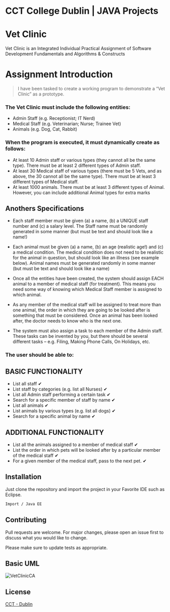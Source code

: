 # CCT College Dublin | JAVA Projects

# Vet Clinic

Vet Clinic is an Integrated Individual Practical Assignment of Software Development Fundamentals and
Algorithms & Constructs 

# Assignment Introduction

> I have been tasked to create a working program to demonstrate a “Vet Clinic” as a prototype.

### The Vet Clinic must include the following entities:

- Admin Staff (e.g. Receptionist; IT Nerd)
- Medical Staff (e.g. Veterinarian; Nurse; Trainee Vet)
- Animals (e.g. Dog, Cat, Rabbit) 

### When the program is executed, it must dynamically create as follows:
- At least 10 Admin staff or various types (they cannot all be the same type). There must
be at least 2 different types of Admin staff.
- At least 30 Medical staff of various types (there must be 5 Vets, and as above, the 30
cannot all be the same type). There must be at least 3 different types of Medical staff.
- At least 1000 animals. There must be at least 3 different types of Animal. However, you
can include additional Animal types for extra marks 

## Anothers Specifications
- Each staff member must be given (a) a name, (b) a UNIQUE staff number and (c) a salary level. The
Staff name must be randomly generated in some manner (but must be text and should look like a
name!)

- Each animal must be given (a) a name, (b) an age (realistic age!) and (c) a medical condition. The
medical condition does not need to be realistic for the animal in question, but should look like an
illness (see example below). Animal names must be generated randomly in some manner (but must
be text and should look like a name)

- Once all the entities have been created, the system should assign EACH animal to a member of
medical staff (for treatment). This means you need some way of knowing which Medical Staff
member is assigned to which animal.

- As any member of the medical staff will be assigned to treat more than one animal, the order in
which they are going to be looked after is something that must be considered. Once an animal has
been looked after, the doctor needs to know who is the next one.

- The system must also assign a task to each member of the Admin staff. These tasks can be invented
by you, but there should be several different tasks – e.g. Filing, Making Phone Calls, On Holidays, etc. 

### The user should be able to:
## BASIC FUNCTIONALITY
- List all staff ✔
- List staff by categories (e.g. list all Nurses) ✔
- List all Admin staff performing a certain task ✔
- Search for a specific member of staff by name ✔
- List all animals ✔
- List animals by various types (e.g. list all dogs) ✔
- Search for a specific animal by name ✔

## ADDITIONAL FUNCTIONALITY

- List all the animals assigned to a member of medical staff ✔
- List the order in which pets will be looked after by a particular member of the medical
staff ✔
- For a given member of the medical staff, pass to the next pet. ✔

## Installation

Just clone the repository and import the project in your Favorite IDE such as Eclipse.

```bash
Import / Java EE
```


## Contributing
Pull requests are welcome. For major changes, please open an issue first to discuss what you would like to change.

Please make sure to update tests as appropriate.

## Basic UML

<img src="https://i.imgur.com/m9R7vyD.png" title="VetClinicCA" alt="VetClinicCA">

## License
[CCT - Dublin](https://www.cct.ie/)
